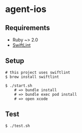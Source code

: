 # agent-ios

## Requirements

- Ruby ~> 2.0
- [SwiftLint](https://github.com/realm/SwiftLint)

## Setup

```
# this project uses swiftlint
$ brew install swiftlint

$ ./start.sh
    # => bundle install
    # => bundle exec pod install
    # => open xcode
```


## Test

```
$ ./test.sh
```
